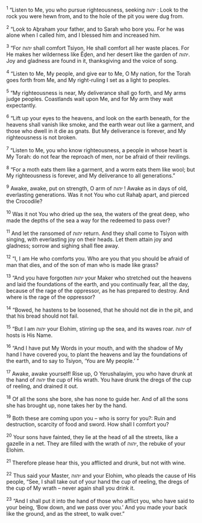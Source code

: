 <sup>1</sup> “Listen to Me, you who pursue righteousness, seeking יהוה : Look to the rock you were hewn from, and to the hole of the pit you were dug from.

<sup>2</sup> “Look to Aḇraham your father, and to Sarah who bore you. For he was alone when I called him, and I blessed him and increased him.

<sup>3</sup> “For יהוה shall comfort Tsiyon, He shall comfort all her waste places. For He makes her wilderness like Ĕḏen, and her desert like the garden of יהוה. Joy and gladness are found in it, thanksgiving and the voice of song.

<sup>4</sup> “Listen to Me, My people, and give ear to Me, O My nation, for the Torah goes forth from Me, and My right-ruling I set as a light to peoples.

<sup>5</sup> “My righteousness is near, My deliverance shall go forth, and My arms judge peoples. Coastlands wait upon Me, and for My arm they wait expectantly.

<sup>6</sup> “Lift up your eyes to the heavens, and look on the earth beneath, for the heavens shall vanish like smoke, and the earth wear out like a garment, and those who dwell in it die as gnats. But My deliverance is forever, and My righteousness is not broken.

<sup>7</sup> “Listen to Me, you who know righteousness, a people in whose heart is My Torah: do not fear the reproach of men, nor be afraid of their revilings.

<sup>8</sup> “For a moth eats them like a garment, and a worm eats them like wool; but My righteousness is forever, and My deliverance to all generations.”

<sup>9</sup> Awake, awake, put on strength, O arm of יהוה ! Awake as in days of old, everlasting generations. Was it not You who cut Rahaḇ apart, and pierced the Crocodile?

<sup>10</sup> Was it not You who dried up the sea, the waters of the great deep, who made the depths of the sea a way for the redeemed to pass over?

<sup>11</sup> And let the ransomed of יהוה return. And they shall come to Tsiyon with singing, with everlasting joy on their heads. Let them attain joy and gladness; sorrow and sighing shall flee away.

<sup>12</sup> “I, I am He who comforts you. Who are you that you should be afraid of man that dies, and of the son of man who is made like grass?

<sup>13</sup> “And you have forgotten יהוה your Maker who stretched out the heavens and laid the foundations of the earth, and you continually fear, all the day, because of the rage of the oppressor, as he has prepared to destroy. And where is the rage of the oppressor?

<sup>14</sup> “Bowed, he hastens to be loosened, that he should not die in the pit, and that his bread should not fail.

<sup>15</sup> “But I am יהוה your Elohim, stirring up the sea, and its waves roar. יהוה of hosts is His Name.

<sup>16</sup> “And I have put My Words in your mouth, and with the shadow of My hand I have covered you, to plant the heavens and lay the foundations of the earth, and to say to Tsiyon, ‘You are My people.’ ”

<sup>17</sup> Awake, awake yourself! Rise up, O Yerushalayim, you who have drunk at the hand of יהוה the cup of His wrath. You have drunk the dregs of the cup of reeling, and drained it out.

<sup>18</sup> Of all the sons she bore, she has none to guide her. And of all the sons she has brought up, none takes her by the hand.

<sup>19</sup> Both these are coming upon you – who is sorry for you?: Ruin and destruction, scarcity of food and sword. How shall I comfort you?

<sup>20</sup> Your sons have fainted, they lie at the head of all the streets, like a gazelle in a net. They are filled with the wrath of יהוה, the rebuke of your Elohim.

<sup>21</sup> Therefore please hear this, you afflicted and drunk, but not with wine.

<sup>22</sup> Thus said your Master, יהוה and your Elohim, who pleads the cause of His people, “See, I shall take out of your hand the cup of reeling, the dregs of the cup of My wrath – never again shall you drink it.

<sup>23</sup> “And I shall put it into the hand of those who afflict you, who have said to your being, ‘Bow down, and we pass over you.’ And you made your back like the ground, and as the street, to walk over.”


